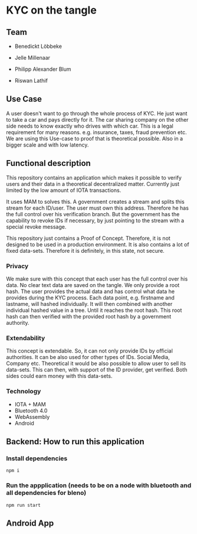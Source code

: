 # KYC on the tangle

## Team
- Benedickt Löbbeke

- Jelle Millenaar

- Philipp Alexander Blum

- Riswan Lathif



## Use Case

A user doesn't want to go through the whole process of KYC.
He just want to take a car and pays directly for it.
The car sharing company on the other side needs to know exactly who drives with which car.
This is a legal requirement for many reasons. e.g. insurance, taxes, fraud prevention etc.
We are using this Use-case to proof that is theoretical possible. Also in a bigger scale and with
low latency.

## Functional description

This repository contains an application which makes it possible to verify users and their data in
a theoretical decentralized matter. Currently just limited by the low amount of IOTA transactions.

It uses MAM to solves this. A government creates a stream and splits this stream for each ID/user.
The user must own this address. Therefore he has the full control over his verification branch.
But the government has the capability to revoke IDs if necessary, by just pointing to the stream
with a special revoke message.

This repository just contains a Proof of Concept.
Therefore, it is not designed to be used in a production environment.
It is also contains a lot of fixed data-sets.
Therefore it is definitely, in this state, not secure.

### Privacy

We make sure with this concept that each user has the full control over his data.
No clear text data are saved on the tangle. We only provide a root hash.
The user provides the actual data and has control what data he provides during the KYC process.
Each data point, e.g. firstname and lastname, will hashed individually.
It will then combined with another individual hashed value in a tree. Until it reaches the root hash.
This root hash can then verified with the provided root hash by a government authority.

### Extendability

This concept is extendable. So, it can not only provide IDs by official authorities.
It can be also used for other types of IDs. Social Media, Company etc.
Theoretical it would be also possible to allow user to sell its data-sets.
This can then, with support of the ID provider, get verified.
Both sides could earn money with this data-sets.


### Technology

- IOTA + MAM
- Bluetooth 4.0
- WebAssembly
- Android


## Backend: How to run this application

### Install dependencies

```
npm i
```

### Run the appplication (needs to be on a node with bluetooth and all dependencies for bleno)
```
npm run start
```

## Android App
